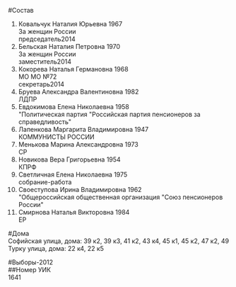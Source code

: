 #Состав  
1. Ковальчук Наталия Юрьевна 1967  
    За женщин России  
    председатель2014  
2. Бельская Наталия Петровна 1970  
    За женщин России  
    заместитель2014  
3. Кокорева Наталья Германовна 1968  
    МО МО №72  
    секретарь2014  
4. Бруева Александра Валентиновна 1982  
    ЛДПР  
5. Евдокимова Елена Николаевна 1958  
    "Политическая партия "Российская партия пенсионеров за справедливость"  
6. Лапенкова Маргарита Владимировна 1947  
    КОММУНИСТЫ РОССИИ  
7. Менькова Марина Александровна 1973  
    СР  
8. Новикова Вера Григорьевна 1954  
    КПРФ  
9. Светличная Елена Николаевна 1975  
    собрание-работа  
10. Своеступова Ирина Владимировна 1962  
    "Общероссийская общественная организация "Союз пенсионеров России"  
11. Смирнова Наталья Викторовна 1984  
    ЕР  
  
#Дома  
Софийская улица, дома: 39 к2, 39 к3, 41 к2, 43 к4, 45 к1, 45 к2, 47 к2, 49 Турку улица, дома: 22 к4, 22 к5  
  
#Выборы-2012  
##Номер УИК  
1641  
